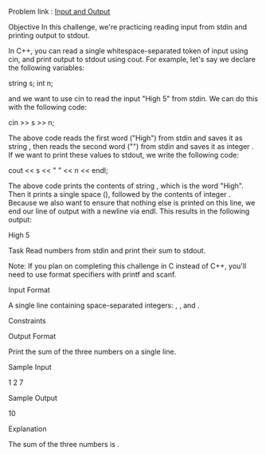 Problem link : [Input and Output](https://www.hackerrank.com/challenges/cpp-input-and-output/problem)


Objective
In this challenge, we're practicing reading input from stdin and printing output to stdout.

In C++, you can read a single whitespace-separated token of input using cin, and print output to stdout using cout. For example, let's say we declare the following variables:

string s;
int n;

and we want to use cin to read the input "High 5" from stdin. We can do this with the following code:

cin >> s >> n;

The above code reads the first word ("High") from stdin and saves it as string , then reads the second word ("") from stdin and saves it as integer . If we want to print these values to stdout, we write the following code:

cout << s << " " << n << endl;

The above code prints the contents of string , which is the word "High". Then it prints a single space (), followed by the contents of integer . Because we also want to ensure that nothing else is printed on this line, we end our line of output with a newline via endl. This results in the following output:

High 5

Task
Read numbers from stdin and print their sum to stdout.

Note: If you plan on completing this challenge in C instead of C++, you'll need to use format specifiers with printf and scanf.

Input Format

A single line containing space-separated integers: , , and .

Constraints

Output Format

Print the sum of the three numbers on a single line.

Sample Input

1 2 7

Sample Output

10

Explanation

The sum of the three numbers is .
